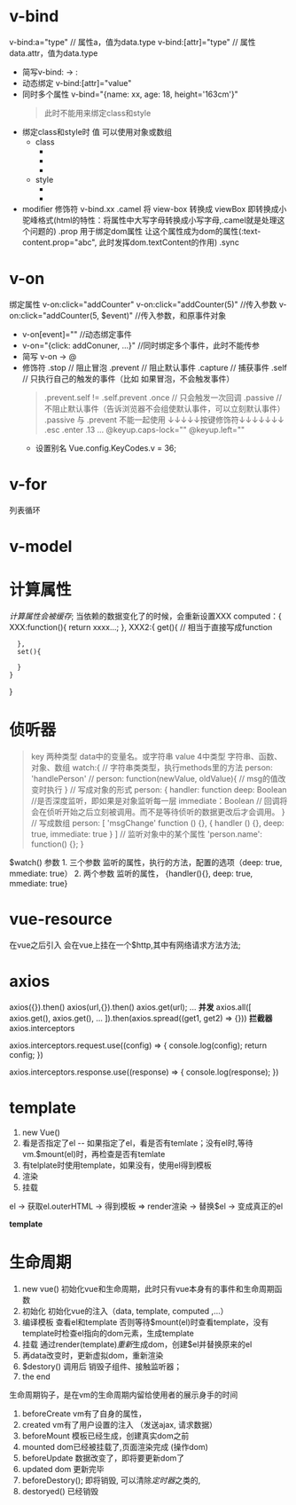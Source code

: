 

# v-bind

  v-bind:a="type"  // 属性a，值为data.type
  v-bind:[attr]="type"  // 属性data.attr，值为data.type
  - 简写v-bind: -> :
  - 动态绑定 v-bind:[attr]="value"
  - 同时多个属性
    v-bind="{name: xx, age: 18, height='163cm'}"
    > 此时不能用来绑定class和style
  - 绑定class和style时 值 可以使用对象或数组
    - class
      - <div :class="{red: true, big: isBig}"></div>
      - <div :class="[isRed ? res : '', 'big']"></div>
      - <div :class="[{red: isRed, blue: isBLue} : '', 'big']"></div>
    - style
      - <div :style="{color: 'red', width: '100px'}"></div>
      - <div :style="[stylesObj1, stylesObj2]"></div>
  - modifier 修饰符 v-bind.xx
    .camel  将 view-box 转换成 viewBox  即转换成小驼峰格式(html的特性：将属性中大写字母转换成小写字母,.camel就是处理这个问题的)
    .prop 用于绑定dom属性 让这个属性成为dom的属性(:text-content.prop="abc", 此时发挥dom.textContent的作用)
    .sync
# v-on
  绑定属性
  v-on:click="addCounter"
  v-on:click="addCounter(5)" //传入参数
  v-on:click="addCounter(5, $event)" //传入参数，和原事件对象
  - v-on[event]=""  //动态绑定事件
  - v-on="{click: addConuner, ...}" //同时绑定多个事件，此时不能传参
  - 简写 v-on -> @
  - 修饰符
    .stop     // 阻止冒泡
    .prevent  // 阻止默认事件
    .capture  // 捕获事件
    .self     // 只执行自己的触发的事件（比如 如果冒泡，不会触发事件）
    > .prevent.self != .self.prevent
    .once     // 只会触发一次回调
    .passive   // 不阻止默认事件（告诉浏览器不会组使默认事件，可以立刻默认事件）
    > .passive 与 .prevent 不能一起使用
    > ↓↓↓↓↓按键修饰符↓↓↓↓↓↓↓
    .esc .enter .13 ...
    > @keyup.caps-lock="" @keyup.left=""
    - 设置别名  Vue.config.KeyCodes.v = 36;

# v-for
  列表循环

# v-model

# 计算属性
  *计算属性会被缓存*;
  当依赖的数据变化了的时候，会重新设置XXX
  computed：{
    XXX:function(){
      return xxxx...;
    },
    XXX2:{
      get(){  // 相当于直接写成function

      },
      set(){

      }
    }
  }
# 侦听器
  > key 两种类型  data中的变量名。或字符串
  > value 4中类型 字符串、函数、对象、数组
  watch:{
    // 字符串类类型，执行methods里的方法
    person: 'handlePerson' //
    person: function(newValue, oldValue){
      // msg的值改变时执行
    }
    // 写成对象的形式
    person: {
      handler: function 
      deep: Boolean //是否深度监听，即如果是对象监听每一层
      immediate：Boolean // 回调将会在侦听开始之后立刻被调用。而不是等待侦听的数据更改后才会调用。
    }
    // 写成数组
    person: [
      'msgChange'
      function () {},
      {
        handler () {},
        deep: true,
        immediate: true
      }
    ]
    // 监听对象中的某个属性
    'person.name': function() {};
  }

$watch()
  参数
    1. 三个参数
    监听的属性，执行的方法，配置的选项（deep: true, mmediate: true）
    2. 两个参数
    监听的属性， {handler(){}, deep: true, mmediate: true}
    
# vue-resource
  在vue之后引入
  会在vue上挂在一个$http,其中有网络请求方法方法;

# axios

  axios({}).then()
  axios(url,{}).then()
  axios.get(url);
  ...
  **并发**
  axios.all([
    axios.get(),
    axios.get(),
    ...
  ]).then(axios.spread((get1, get2) => {}))
  **拦截器**
  axios.interceptors

  axios.interceptors.request.use((config) => {
    console.log(config);
    return config;
  })

  axios.interceptors.response.use((response) => {
    console.log(response);
  })

# template

  1. new Vue()
  2. 看是否指定了el -- 如果指定了el，看是否有temlate；没有el时,等待vm.$mount(el)时，再检查是否有temlate
  3. 有telplate时使用template，如果没有，使用el得到模板
  4. 渲染
  5. 挂载

  el -> 获取el.outerHTML  -> 得到模板 => render渲染 -> 替换$el -> 变成真正的el

  **template**

# 生命周期

1. new vue()  初始化vue和生命周期，此时只有vue本身有的事件和生命周期函数
2. 初始化     初始化vue的注入（data, template, computed ,...）
3. 编译模板    查看el和template 否则等待$mount(el)时查看template，没有template时检查el指向的dom元素，生成template
4. 挂载 通过render(template)*重新*生成dom，创建$el并替换原来的el
5. 再data改变时，更新虚拟dom，重新渲染
6. $destory()   调用后 销毁子组件、接触监听器；
7. the end

生命周期钩子，是在vm的生命周期内留给使用者的展示身手的时间

1. beforeCreate
  vm有了自身的属性，
2. created
  vm有了用户设置的注入    （发送ajax, 请求数据）
3. beforeMount
  模板已经生成，创建真实dom之前
4. mounted
  dom已经被挂载了,页面渲染完成  (操作dom)
5. beforeUpdate
  数据改变了，即将要更新dom了
6. updated
  dom 更新完毕
7. beforeDestory();
  即将销毁, 可以清除*定时器*之类的,
8. destoryed()
  已经销毁

